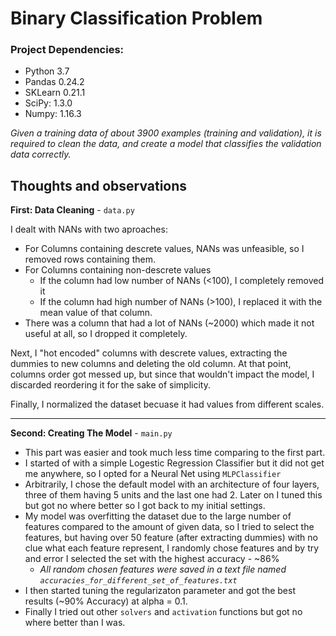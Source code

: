 # Binary Classification Problem

### Project Dependencies:

- Python 3.7
- Pandas 0.24.2 
- SKLearn 0.21.1
- SciPy: 1.3.0
- Numpy: 1.16.3

*Given a training data of about 3900 examples (training and validation), it is required to clean the data, and create a model that classifies the validation data correctly.*

## Thoughts and observations

**First: Data Cleaning** - `data.py`

I dealt with NANs with two aproaches:

- For Columns containing descrete values, NANs was unfeasible, so I removed rows containing them.
- For Columns containing non-descrete values
	- If the column had low number of NANs (<100), I completely removed it
	- If the column had high number of NANs (>100), I replaced it with the mean value of that column.
- There was a column that had a lot of NANs (~2000) which made it not useful at all, so I dropped it completely.


Next, I "hot encoded" columns with descrete values, extracting the dummies to new columns and deleting the old column.
At that point, columns order got messed up, but since that wouldn't impact the model, I discarded reordering it for the sake of simplicity.

Finally, I normalized the dataset becuase it had values from different scales.

-------------

**Second: Creating The Model** - `main.py`

- This part was easier and took much less time comparing to the first part.
- I started of with a simple Logestic Regression Classifier but it did not get me anywhere, so I opted for a Neural Net using `MLPClassifier`
- Arbitrarily, I chose the default model with an architecture of four layers, three of them having 5 units and the last one had 2. Later on I tuned this but got no where better so I got back to my initial settings.
- My model was overfitting the dataset due to the large number of features compared to the amount of given data, so I tried to select the features, but having over 50 feature (after extracting dummies) with no clue what each feature represent, I randomly chose features and by try and error I selected the set with the highest accuracy - ~86%
	- *All random chosen features were saved in a text file named `accuracies_for_different_set_of_features.txt`*
- I then started tuning the regularizaton parameter and got the best results (~90% Accuracy) at alpha = 0.1.
- Finally I tried out other `solvers` and `activation` functions but got no where better than I was.